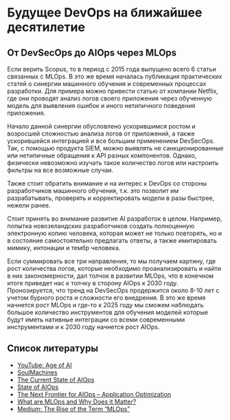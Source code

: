 # Будущее DevOps на ближайшее десятилетие

## От DevSecOps до AIOps через MLOps

Если верить Scopus, то в период с 2015 года выпущено всего 6 статьи связанных с MLOps. В это же время началась публикация практических статей о синергии машинного обучения и современных процессах разработки. Для примера можно привести статью от компании Netflix, где они проводят анализ логов своего приложения через обученную модель для выявления ошибок и иного нетипичного поведения приложения.

Начало данной синергии обусловлено ускорившимся ростом и возросшей сложностью анализа логов от приложений, а также ускорившейся интеграцией и все большим применением DevSecOps. Так, с помощью продукта SIEM, можно выявлять не санкционированные или нетипичные обращения к API разных компонентов. Однако, физически невозможно изучать такое количество логов или настроить фильтры на все возможные случаи.  

Также стоит обратить внимание и на интерес к DevOps со стороны разработчиков машинного обучения, т.к. это позволит им разрабатывать, проверять и корректировать модели в разы быстрее, нежели ранее.

Стоит принять во внимание развитие AI разработок в целом. Например, попытка новозеландских разработчиков создать полноценную электронную копию человека, которая может не только повторять, но и в состояние самостоятельно предлагать ответы, а также имитировать мимику, интонации и тембр человека.

Если суммировать все три направления, то мы получаем картину, где рост количества логов, которые необходимо проанализировать и найти в них закономерности, дал толчок в развитии MLOps, что в конечном итоге приведет нас к толчку в сторону AIOps к 2030 году. Пронозируется, что тренд на DevSecOps продержится около 8-10 лет с учетом бурного роста и сложности его внедрения. В это же время начнется рост  MLOps и где-то к 2025 году мы сможем наблюдать большое количество инструментов для обучения моделей которые будут иметь нативные интеграции со всеми современными инструментами и к 2030 году начнется рост AIOps.

## Список литературы

- [YouTube: Age of AI](https://www.youtube.com/playlist?list=PLjq6DwYksrzz_fsWIpPcf6V7p2RNAneKc)
- [SoulMachines](https://www.SoulMachines.com)
- [The Current State of AIOps](https://thenewstack.io/the-current-state-of-aiops/)
- [State of AIOps](https://info.opsramp.com/state-of-AIOps)
- [The Next Frontier for AIOps – Application Optimization](https://thenewstack.io/the-next-frontier-for-aiops-application-optimization/)
- [What are MLOps and Why Does it Matter?](https://opendatascience.com/what-are-mlops-and-why-does-it-matter/)
- [Medium: The Rise of the Term “MLOps”](https://towardsdatascience.com/the-rise-of-the-term-mlops-3b14d5bd1bdb)